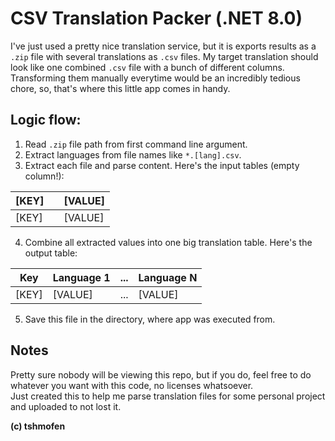 # CSV Translation Packer (.NET 8.0)

I've just used a pretty nice translation service, but it is exports results as a `.zip` file with several translations as `.csv` files.
My target translation should look like one combined `.csv` file with a bunch of different columns.  
Transforming them manually everytime would be an incredibly tedious chore, so, that's where this little app comes in handy.

## Logic flow:

1. Read `.zip` file path from first command line argument.
2. Extract languages from file names like `*.[lang].csv`.
3. Extract each file and parse content. Here's the input tables (empty column!):
<div align="center">
  
|[KEY]||[VALUE]|
|---|---|---|
|[KEY]||[VALUE]|

</div>

4. Combine all extracted values into one big translation table. Here's the output table:
<div align="center">
  
|Key|Language 1|...|Language N|
|---|---|---|---|
|[KEY]|[VALUE]|...|[VALUE]|

</div>

5. Save this file in the directory, where app was executed from.

## Notes
Pretty sure nobody will be viewing this repo, but if you do, feel free to do whatever you want with this code, no licenses whatsoever.  
Just created this to help me parse translation files for some personal project and uploaded to not lost it.

<b>(c) tshmofen</b>
